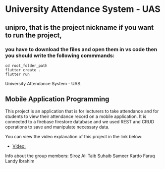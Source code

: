 # University Attendance System - UAS


## unipro, that is the project nickname if you want to run the project, 
### you have to download the files and open them in vs code then you should write the following commmands: 
    cd root_folder_path
    flutter create .
    flutter run

University Attendance System - UAS.

## Mobile Application Programming

This project is an application that is for lecturers to take attendance and for students to view their attendance record on a mobile application.
It is connected to a firebase firestore database and we used REST and CRUD operations to save and manipulate necessary data. 

You can view the video explanation of this project in the link below:

- [Video: ](https://youtube.com)


Info about the group members:
  Siroz Ali Taib
  Suhaib Sameer
  Kardo Faruq
  Landy Ibrahim
  

